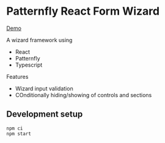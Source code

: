 # Patternfly React Form Wizard

[Demo](https://patternfly-labs.github.io/react-form-wizard/)

A wizard framework using

- React
- Patternfly
- Typescript

Features

- Wizard input validation
- COnditionally hiding/showing of controls and sections

## Development setup

```
npm ci
npm start
```
